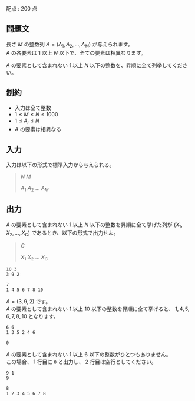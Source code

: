 配点 : $200$ 点

## 問題文

長さ $M$ の整数列 $A=(A_1,A_2,\dots,A_M)$ が与えられます。<br>
$A$ の各要素は $1$ 以上 $N$ 以下で、全ての要素は相異なります。

$A$ の要素として含まれない $1$ 以上 $N$ 以下の整数を、昇順に全て列挙してください。

## 制約

- 入力は全て整数
- $1 \le M \le N \le 1000$
- $1 \le A_i \le N$
- $A$ の要素は相異なる

## 入力

入力は以下の形式で標準入力から与えられる。

> $N$ $M$
> 
> $A_1$ $A_2$ $\dots$ $A_M$

## 出力

$A$ の要素として含まれない $1$ 以上 $N$ 以下の整数を昇順に全て挙げた列が $(X_1,X_2,\dots,X_C)$ であるとき、以下の形式で出力せよ。

> $C$
> 
> $X_1$ $X_2$ $\dots$ $X_C$

```input1
10 3
3 9 2
```

```output1
7
1 4 5 6 7 8 10
```

$A=(3,9,2)$ です。<br>
$A$ の要素として含まれない $1$ 以上 $10$ 以下の整数を昇順に全て挙げると、 $1,4,5,6,7,8,10$ となります。

```input2
6 6
1 3 5 2 4 6
```

```output2
0
```

$A$ の要素として含まれない $1$ 以上 $6$ 以下の整数がひとつもありません。  <br>
この場合、 $1$ 行目に `0` と出力し、 $2$ 行目は空行としてください。

```input3
9 1
9
```

```output3
8
1 2 3 4 5 6 7 8
```